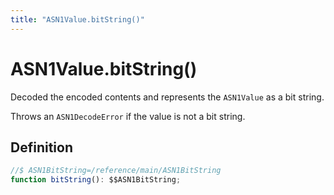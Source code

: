 ```yaml
---
title: "ASN1Value.bitString()"
---
```


# ASN1Value.bitString()

Decoded the encoded contents and represents the `ASN1Value` as a bit string.

Throws an `ASN1DecodeError` if the value is not a bit string.

## Definition

```ts
//$ ASN1BitString=/reference/main/ASN1BitString
function bitString(): $$ASN1BitString;
```
